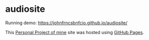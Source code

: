 # audiosite

Running demo: https://johnfrncsbnfcio.github.io/audiosite/

This [Personal Project of mine](https://johnfrncsbnfcio.github.io/audiosite/) site was hosted using [GitHub Pages](https://pages.github.com/).
